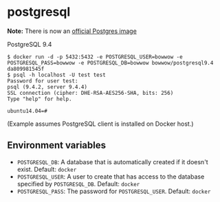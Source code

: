 postgresql
=================

**Note:** There is now an [official Postgres image](https://registry.hub.docker.com/_/postgres/)

PostgreSQL 9.4

    $ docker run -d -p 5432:5432 -e POSTGRESQL_USER=bowwow -e POSTGRESQL_PASS=bowwow -e POSTGRESQL_DB=bowwow bowwow/postgresql9.4
    da809981545f
    $ psql -h localhost -U test test
    Password for user test:
    psql (9.4.2, server 9.4.4)
    SSL connection (cipher: DHE-RSA-AES256-SHA, bits: 256)
    Type "help" for help.

    ubuntu14.04=#

(Example assumes PostgreSQL client is installed on Docker host.)


## Environment variables

 - `POSTGRESQL_DB`: A database that is automatically created if it doesn't exist. Default: `docker`
 - `POSTGRESQL_USER`: A user to create that has access to the database specified by `POSTGRESQL_DB`. Default: `docker`
 - `POSTGRESQL_PASS`: The password for `POSTGRESQL_USER`. Default: `docker`
